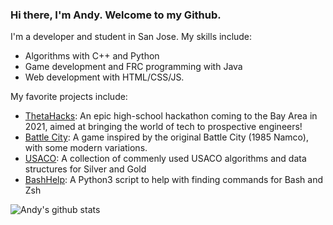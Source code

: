### Hi there, I'm Andy. Welcome to my Github.

I'm a developer and student in San Jose. My skills include: 
- Algorithms with C++ and Python
- Game development and FRC programming with Java
- Web development with HTML/CSS/JS.

My favorite projects include:
- [ThetaHacks](https://thetahacks.tech): An epic high-school hackathon coming to the Bay Area in 2021, aimed at bringing the world of tech to prospective engineers!
- [Battle City](https://github.com/AndyLi23/Battle-City): A game inspired by the original Battle City (1985 Namco), with some modern variations.
- [USACO](https://github.com/AndyLi23/usaco): A collection of commenly used USACO algorithms and data structures for Silver and Gold
- [BashHelp](https://github.com/AndyLi23/BashHelp): A Python3 script to help with finding commands for Bash and Zsh

![Andy's github stats](https://github-readme-stats.vercel.app/api?username=andyli23&show_icons=true&hide_border=true&count_private=true&theme=dracula&hide=issues,prs)
